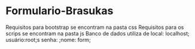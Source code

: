 # Formulario-Brasukas
Requisitos para bootstrap se encontram na pasta css
Requisitos para os scrips se encontram na pasta js
Banco de dados utiliza de local: localhost; usuário:root;s senha: ;nome: form;
